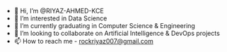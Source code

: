 - 👋 Hi, I’m @RIYAZ-AHMED-KCE
- 👀 I’m interested in Data Science
- 🌱 I’m currently graduating in Computer Science & Engineering
- 💞️ I’m looking to collaborate on Artificial Intelligence & DevOps projects
- 📫 How to reach me - rockriyaz007@gmail.com

<!---
RIYAZ-AHMED-KCE/RIYAZ-AHMED-KCE is a ✨ special ✨ repository because its `README.md` (this file) appears on your GitHub profile.
You can click the Preview link to take a look at your changes.
--->
